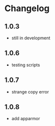 # Changelog
## 1.0.3 
- still in development
## 1.0.6 
- testing scripts
## 1.0.7 
- strange copy error
## 1.0.8 
- add apparmor

